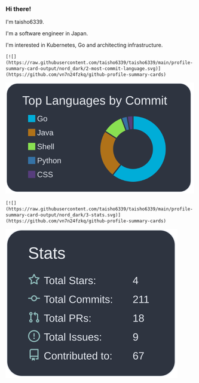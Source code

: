 ### Hi there!

I'm taisho6339.

I'm a software engineer in Japan.

I'm interested in Kubernetes, Go and architecting infrastructure.

```
[![](https://raw.githubusercontent.com/taisho6339/taisho6339/main/profile-summary-card-output/nord_dark/2-most-commit-language.svg)](https://github.com/vn7n24fzkq/github-profile-summary-cards)
```

![](https://raw.githubusercontent.com/taisho6339/taisho6339/main/profile-summary-card-output/nord_dark/2-most-commit-language.svg)

```
[![](https://raw.githubusercontent.com/taisho6339/taisho6339/main/profile-summary-card-output/nord_dark/3-stats.svg)](https://github.com/vn7n24fzkq/github-profile-summary-cards)
```

![](https://raw.githubusercontent.com/taisho6339/taisho6339/main/profile-summary-card-output/nord_dark/3-stats.svg)

